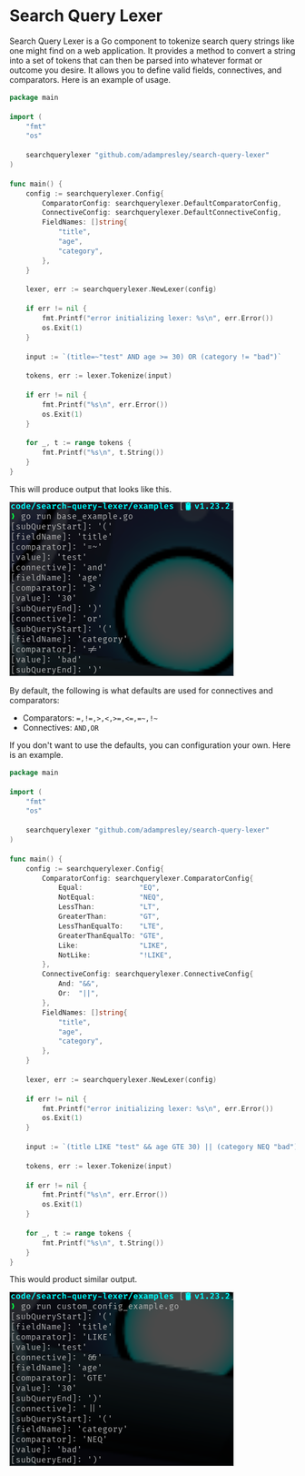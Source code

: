 # Search Query Lexer

Search Query Lexer is a Go component to tokenize search query strings like one might find on a web application. It provides a method to convert a string into a set of tokens that can then be parsed into whatever format or outcome you desire. It allows you to define valid fields, connectives, and comparators. Here is an example of usage.

```go
package main

import (
	"fmt"
	"os"

	searchquerylexer "github.com/adampresley/search-query-lexer"
)

func main() {
	config := searchquerylexer.Config{
		ComparatorConfig: searchquerylexer.DefaultComparatorConfig,
		ConnectiveConfig: searchquerylexer.DefaultConnectiveConfig,
		FieldNames: []string{
			"title",
			"age",
			"category",
		},
	}

	lexer, err := searchquerylexer.NewLexer(config)

	if err != nil {
		fmt.Printf("error initializing lexer: %s\n", err.Error())
		os.Exit(1)
	}

	input := `(title=~"test" AND age >= 30) OR (category != "bad")`

	tokens, err := lexer.Tokenize(input)

	if err != nil {
		fmt.Printf("%s\n", err.Error())
		os.Exit(1)
	}

	for _, t := range tokens {
		fmt.Printf("%s\n", t.String())
	}
}
```

This will produce output that looks like this.

![Base Example Screenshot](./screenshots/base_example.png)

By default, the following is what defaults are used for connectives and comparators:

- Comparators: `=,!=,>,<,>=,<=,=~,!~`
- Connectives: `AND,OR`

If you don't want to use the defaults, you can configuration your own. Here is an example.

```go
package main

import (
	"fmt"
	"os"

	searchquerylexer "github.com/adampresley/search-query-lexer"
)

func main() {
	config := searchquerylexer.Config{
		ComparatorConfig: searchquerylexer.ComparatorConfig{
			Equal:              "EQ",
			NotEqual:           "NEQ",
			LessThan:           "LT",
			GreaterThan:        "GT",
			LessThanEqualTo:    "LTE",
			GreaterThanEqualTo: "GTE",
			Like:               "LIKE",
			NotLike:            "!LIKE",
		},
		ConnectiveConfig: searchquerylexer.ConnectiveConfig{
			And: "&&",
			Or:  "||",
		},
		FieldNames: []string{
			"title",
			"age",
			"category",
		},
	}

	lexer, err := searchquerylexer.NewLexer(config)

	if err != nil {
		fmt.Printf("error initializing lexer: %s\n", err.Error())
		os.Exit(1)
	}

	input := `(title LIKE "test" && age GTE 30) || (category NEQ "bad")`

	tokens, err := lexer.Tokenize(input)

	if err != nil {
		fmt.Printf("%s\n", err.Error())
		os.Exit(1)
	}

	for _, t := range tokens {
		fmt.Printf("%s\n", t.String())
	}
}
```

This would product similar output.

![Custom Config Example Screenshot](./screenshots/custom_config_example.png)

